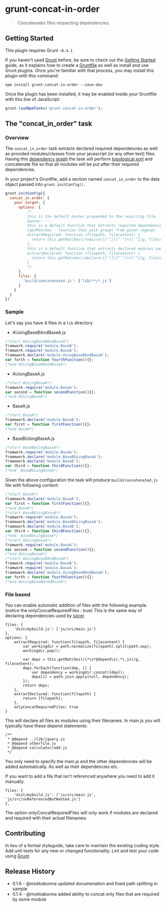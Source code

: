 # grunt-concat-in-order

> Concatenates files respecting dependencies.

## Getting Started
This plugin requires Grunt `~0.4.1`

If you haven't used [Grunt](http://gruntjs.com/) before, be sure to check out the [Getting Started](http://gruntjs.com/getting-started) guide, as it explains how to create a [Gruntfile](http://gruntjs.com/sample-gruntfile) as well as install and use Grunt plugins. Once you're familiar with that process, you may install this plugin with this command:

```shell
npm install grunt-concat-in-order --save-dev
```

Once the plugin has been installed, it may be enabled inside your Gruntfile with this line of JavaScript:

```js
grunt.loadNpmTasks('grunt-concat-in-order');
```

## The "concat_in_order" task

### Overview

The `concat_in_order` task extracts declared required dependencies as well as provided modules/classes from your javascript (or any other text) files. Having this [dependency graph](http://en.wikipedia.org/wiki/Dependency_graph) the task will perform [topological sort](http://en.wikipedia.org/wiki/Topological_sorting) and concatenate file so that all modules will be put after their required dependencies.

In your project's Gruntfile, add a section named `concat_in_order` to the data object passed into `grunt.initConfig()`.

```js
grunt.initConfig({
  concat_in_order: {
    your_target: {
      options: {
          /*
          this is the default banner prepended to the resulting file
          banner: '',
          this is a default function that extracts required dependencies/module names from file content
          (getMatches - function that pick groups from given regexp)
          extractRequired: function (filepath, filecontent) {
            return this.getMatches(/require\(['"]([^'"]+)['"]/g, filecontent);
          },
          this is a default function that extracts declared modules names from file content
          extractDeclared: function (filepath, filecontent) {
            return this.getMatches(/declare\(['"]([^'"]+)['"]/g, filecontent);
          }
          */
      },
      files: {
        'build/concatenated.js': ['lib/**/*.js']
      }
    }
  }
})
```
### Sample
Let's say you have 4 files in a `lib` directory

- AUsingBaseBAndBaseA.js

```js
/*start AUsingBaseBAndBaseA*/
framwork.require('module.BaseB');
framwork.require('module.BaseA');
framework.declare('module.UsingBaseBAndBaseA');
var forth = function fourthFunction(){};
/*end AUsingBaseBAnddBaseA*/
```

- AUsingBaseA.js

```js
/*start AUsingBaseA*/
framwork.require('module.BaseA');
var second = function secondFunction(){};
/*end AUsingBaseA*/
```


- BaseA.js

```js
/*start BaseA*/
framework.declare('module.BaseA');
var first = function firstFunction(){};
/*end BaseA*/
```

- BaseBUsingBaseA.js

```js
/*start BaseBUsingBaseA*/
framwork.require('module.BaseA');
framework.declare('module.BaseBUsingBaseA');
framework.declare('module.BaseB');
var third = function thirdFunction(){};
/*end  BaseBUsingBaseA*/
```
Given the above configuration the task will produce `build/concatenated.js` file with following content:

```js
/*start BaseA*/
framework.declare('module.BaseA');
var first = function firstFunction(){};
/*end BaseA*/
/*start BaseBUsingBaseA*/
framwork.require('module.BaseA');
framework.declare('module.BaseBUsingBaseA');
framework.declare('module.BaseB');
var third = function thirdFunction(){};
/*end  BaseBUsingBaseA*/
/*start AUsingBaseA*/
framwork.require('module.BaseA');
var second = function secondFunction(){};
/*end AUsingBaseA*/
/*start AUsingBaseBAndBaseA*/
framwork.require('module.BaseB');
framwork.require('module.BaseA');
framework.declare('module.UsingBaseBAndBaseA');
var forth = function fourthFunction(){};
/*end AUsingBaseBAnddBaseA*/
```

### File based
You can enable automatic addition of files with the following example. (notice the onlyConcatRequiredFiles : true) This is the same way of declaring dependencies used by [juicer](https://github.com/cjohansen/juicer)

    files: {
        'dist/mybuild.js': ['js/src/main.js']
    },
    options: {
        extractRequired: function(filepath, filecontent) {
            var workingdir = path.normalize(filepath).split(path.sep);
            workingdir.pop();

            var deps = this.getMatches(/\*\s*@depend\s(.*\.js)/g, filecontent);
            deps.forEach(function(dep, i) {
                var dependency = workingdir.concat([dep]);
                deps[i] = path.join.apply(null, dependency);
            });
            return deps;
        },
        extractDeclared: function(filepath) {
            return [filepath];
        },
        onlyConcatRequiredFiles: true
    }

This will declare all files as modules using their filenames. In main.js you will typically have these depend statements:

    /**
     * @depend ../lib/jquery.js
     * @depend otherfile.js
     * @depend calculator/add.js
     */

You only need to specify the main.js and the other dependencies will be added automatically. As well as their dependencies etc.

If you want to add a file that isn't referenced anywhere you need to add it manually.

    files: {
        'dist/mybuild.js': ['js/src/main.js', 'js/src/unReferencedButWanted.js']
    },

The option onlyConcatRequiredFiles will only work if modules are declared and required with their actual filenames.

## Contributing
In lieu of a formal styleguide, take care to maintain the existing coding style. Add unit tests for any new or changed functionality. Lint and test your code using [Grunt](http://gruntjs.com/).

## Release History

- 0.1.6 - @mokkabonna updated documenation and fixed path splitting in sample
- 0.1.4 - @mokkabonna added ability to concat only files that are required by some module
